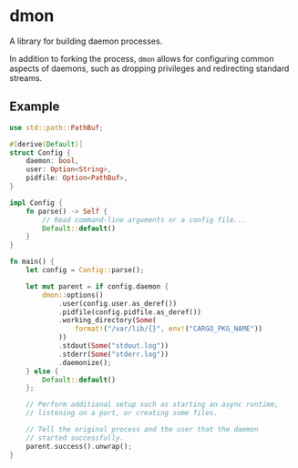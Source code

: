 # dmon

A library for building daemon processes.

In addition to forking the process, `dmon` allows for configuring common aspects
of daemons, such as dropping privileges and redirecting standard streams.

## Example

```rust
use std::path::PathBuf;

#[derive(Default)]
struct Config {
    daemon: bool,
    user: Option<String>,
    pidfile: Option<PathBuf>,
}

impl Config {
    fn parse() -> Self {
        // Read command-line arguments or a config file...
        Default::default()
    }
}

fn main() {
    let config = Config::parse();

    let mut parent = if config.daemon {
        dmon::options()
            .user(config.user.as_deref())
            .pidfile(config.pidfile.as_deref())
            .working_directory(Some(
                format!("/var/lib/{}", env!("CARGO_PKG_NAME"))
            ))
            .stdout(Some("stdout.log"))
            .stderr(Some("stderr.log"))
            .daemonize();
    } else {
        Default::default()
    };

    // Perform additional setup such as starting an async runtime,
    // listening on a port, or creating some files.

    // Tell the original process and the user that the daemon
    // started successfully.
    parent.success().unwrap();
}
```

